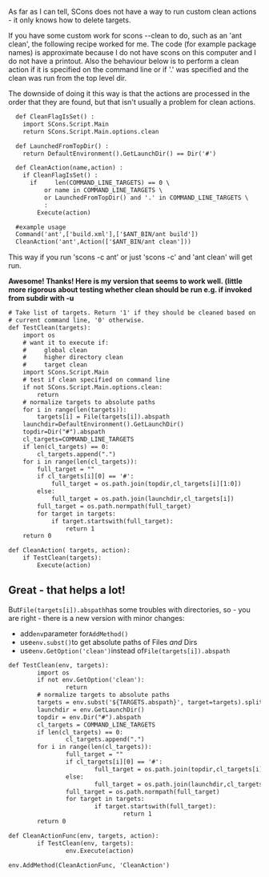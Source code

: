 
As far as I can tell, SCons does not have a way to run custom clean actions - it only knows how to delete targets. 

If you have some custom work for scons --clean to do, such as an 'ant clean', the following recipe worked for me. The code (for example package names) is approximate because I do not  have scons on this computer and I do not have a printout. Also the behaviour below is to perform a clean action if it is specified on the command line or if '.' was specified and the clean was run from the top level dir. 

The downside of doing it this way is that the actions are processed in the order that they are found, but that isn't usually a problem for clean actions. 


```txt
  def CleanFlagIsSet() :
    import SCons.Script.Main
    return SCons.Script.Main.options.clean

  def LaunchedFromTopDir() :
    return DefaultEnvironment().GetLaunchDir() == Dir('#')

  def CleanAction(name,action) :
    if CleanFlagIsSet() :
      if     len(COMMAND_LINE_TARGETS) == 0 \
          or name in COMMAND_LINE_TARGETS \
          or LaunchedFromTopDir() and '.' in COMMAND_LINE_TARGETS \
          :
        Execute(action)

  #example usage
  Command('ant',['build.xml'],['$ANT_BIN/ant build'])
  CleanAction('ant',Action(['$ANT_BIN/ant clean']))

```
This way if you run 'scons -c ant' or just 'scons -c' and 'ant clean' will get run. 

**Awesome!  Thanks!  Here is my version that seems to work well. (little more rigorous about testing whether clean should be run e.g. if invoked from subdir with -u** 


```txt
# Take list of targets. Return '1' if they should be cleaned based on
# current command line, '0' otherwise.
def TestClean(targets):
    import os
    # want it to execute if:
    #     global clean
    #     higher directory clean
    #     target clean
    import SCons.Script.Main
    # test if clean specified on command line
    if not SCons.Script.Main.options.clean:
        return
    # normalize targets to absolute paths
    for i in range(len(targets)):
        targets[i] = File(targets[i]).abspath
    launchdir=DefaultEnvironment().GetLaunchDir()
    topdir=Dir("#").abspath
    cl_targets=COMMAND_LINE_TARGETS
    if len(cl_targets) == 0:
        cl_targets.append(".")
    for i in range(len(cl_targets)):
        full_target = ""
        if cl_targets[i][0] == '#':
            full_target = os.path.join(topdir,cl_targets[i][1:0])
        else:
            full_target = os.path.join(launchdir,cl_targets[i])
        full_target = os.path.normpath(full_target)
        for target in targets:
            if target.startswith(full_target):
                return 1
    return 0

def CleanAction( targets, action):
    if TestClean(targets):
        Execute(action)
```

## Great - that helps a lot!

But` File(targets[i]).abspath `has some troubles with directories, so - you are right - there is a new version with minor changes: 

* add` env `parameter for` AddMethod() ` 
* use` env.subst() `to get absolute paths of Files _and_ Dirs 
* use` env.GetOption('clean') `instead of` File(targets[i]).abspath ` 

```txt
def TestClean(env, targets):
        import os
        if not env.GetOption('clean'):
                return
        # normalize targets to absolute paths
        targets = env.subst('${TARGETS.abspath}', target=targets).split()
        launchdir = env.GetLaunchDir()
        topdir = env.Dir("#").abspath
        cl_targets = COMMAND_LINE_TARGETS
        if len(cl_targets) == 0:
                cl_targets.append(".")
        for i in range(len(cl_targets)):
                full_target = ""
                if cl_targets[i][0] == '#':
                        full_target = os.path.join(topdir,cl_targets[i][1:0])
                else:
                        full_target = os.path.join(launchdir,cl_targets[i])
                full_target = os.path.normpath(full_target)
                for target in targets:
                        if target.startswith(full_target):
                                return 1
        return 0

def CleanActionFunc(env, targets, action):
        if TestClean(env, targets):
                env.Execute(action)

env.AddMethod(CleanActionFunc, 'CleanAction')
```